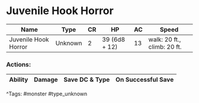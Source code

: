 # Juvenile Hook Horror

| Name | Type | CR | HP | AC | Speed |
|------|------|----|----|----|-------|
| Juvenile Hook Horror | Unknown | 2 | 39 (6d8 + 12) | 13 | walk: 20 ft., climb: 20 ft. |

### Actions:

| Ability | Damage | Save DC & Type | On Successful Save |
|---------|--------|----------------|--------------------|


^Tags: #monster #type_unknown